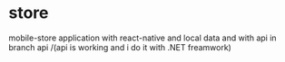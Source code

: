 # store
 mobile-store application
with react-native 
and local data 
and with api 
in branch api
/(api is working 
and i do it with .NET freamwork)
